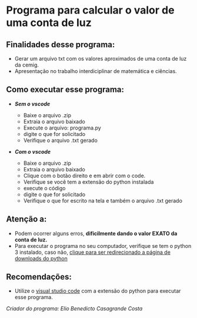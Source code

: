 # Programa para calcular o valor de uma conta de luz

## Finalidades desse programa:
  - Gerar um arquivo txt com os valores aproximados de uma conta de luz da cemig.
  - Apresentação no trabalho interdiciplinar de matemática e ciências.

## Como executar esse programa:
   - **_Sem o vscode_**
      -  Baixe o arquivo .zip
      -  Extraia o arquivo baixado
      -  Execute o arquivo: programa.py
      -  digite o que for solicitado
      -  Verifique o arquivo .txt gerado
      
   - **_Com o vscode_**
      -  Baixe o arquivo .zip
      -  Extraia o arquivo baixado
      -  Clique com o botão direito e em abrir com o code.
      -  Verifique se você tem a extensão do python instalada
      -  execute o código
      -  digite o que for solicitado
      -  Verifique o que for escrito na tela e também o arquivo .txt gerado


     


 
## Atenção a:
  - Podem ocorrer alguns erros, **dificilmente dando o valor EXATO da conta de luz.**
  - Para executar o programa no seu computador, verifique se tem o python 3 instalado, caso não, [clique para ser redirecionado a página de downloads do python](https://www.python.org/downloads/)

## Recomendações:
 - Utilize o [visual studio code](https://code.visualstudio.com/) com a extensão do python para executar esse programa.

_Criador do programa: Elio Benedicto Casagrande Costa_
